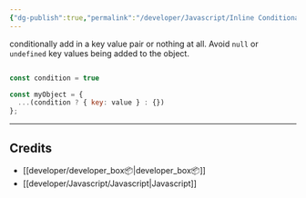```yaml
---
{"dg-publish":true,"permalink":"/developer/Javascript/Inline Conditionally add key value pairs in Object/","tags":["javascript","webdev","JSON","OOP","ternary"],"created":"2024-02-29T22:19:56.003-06:00","updated":"2024-03-01T00:18:13.000-06:00"}
---
```


conditionally add in a key value pair or nothing at all. Avoid `null` or `undefined` key values being added to the object.

```js

const condition = true

const myObject = {
  ...(condition ? { key: value } : {})
};

```


---
## Credits
- [[developer/developer_box📦\|developer_box📦]]
- [[developer/Javascript/Javascript\|Javascript]]